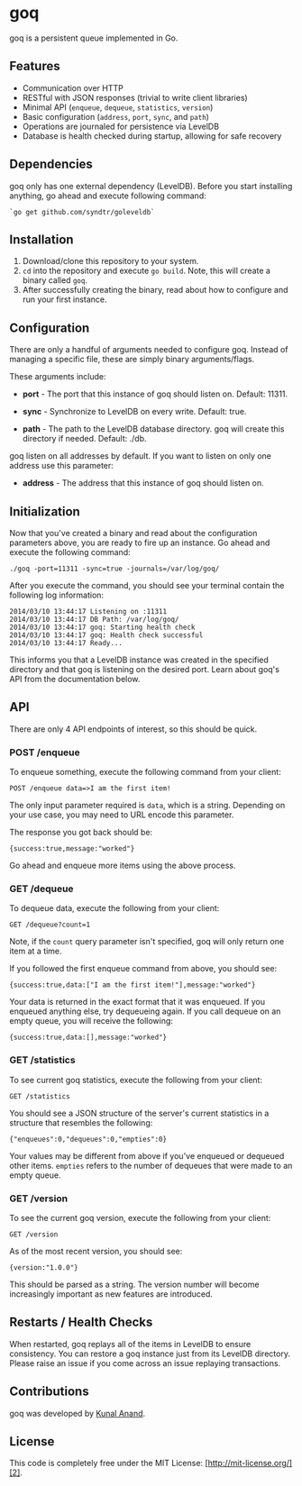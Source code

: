 # goq

goq is a persistent queue implemented in Go.


## Features

- Communication over HTTP
- RESTful with JSON responses (trivial to write client libraries)
- Minimal API (`enqueue`, `dequeue`, `statistics`, `version`)
- Basic configuration (`address`, `port`, `sync`, and `path`)
- Operations are journaled for persistence via LevelDB
- Database is health checked during startup, allowing for safe recovery


## Dependencies

goq only has one external dependency (LevelDB). Before you start installing anything, go ahead and execute following command:

	`go get github.com/syndtr/goleveldb`


## Installation

1. Download/clone this repository to your system.
2. `cd` into the repository and execute `go build`. Note, this will create a binary called `goq`.
3. After successfully creating the binary, read about how to configure and run your first instance.


## Configuration

There are only a handful of arguments needed to configure goq. Instead of managing a specific file, these are simply binary arguments/flags.

These arguments include:

- **port** - The port that this instance of goq should listen on. Default: 11311.

- **sync** - Synchronize to LevelDB on every write. Default: true.

- **path** - The path to the LevelDB database directory. goq will create this directory if needed. Default: ./db.

goq listen on all addresses by default. If you want to listen on only one address use this parameter:

- **address** - The address that this instance of goq should listen on.


## Initialization

Now that you've created a binary and read about the configuration parameters above, you are ready to fire up an instance. Go ahead and execute the following command:

	./goq -port=11311 -sync=true -journals=/var/log/goq/

After you execute the command, you should see your terminal contain the following log information:

	2014/03/10 13:44:17 Listening on :11311
	2014/03/10 13:44:17 DB Path: /var/log/goq/
	2014/03/10 13:44:17 goq: Starting health check
	2014/03/10 13:44:17 goq: Health check successful
	2014/03/10 13:44:17 Ready...

This informs you that a LevelDB instance was created in the specified directory and that goq is listening on the desired port. Learn about goq's API from the documentation below.


## API

There are only 4 API endpoints of interest, so this should be quick.

### POST /enqueue

To enqueue something, execute the following command from your client:

	POST /enqueue data=>I am the first item!

The only input parameter required is `data`, which is a string. Depending on your use case, you may need to URL encode this parameter.

The response you got back should be:

	{success:true,message:"worked"}

Go ahead and enqueue more items using the above process.

### GET /dequeue

To dequeue data, execute the following from your client:

	GET /dequeue?count=1

Note, if the `count` query parameter isn't specified, goq will only return one item at a time. 

If you followed the first enqueue command from above, you should see:

	{success:true,data:["I am the first item!"],message:"worked"}

Your data is returned in the exact format that it was enqueued. If you enqueued anything else, try dequeueing again. If you call dequeue on an empty queue, you will receive the following: 

	{success:true,data:[],message:"worked"}

### GET /statistics

To see current goq statistics, execute the following from your client:

	GET /statistics

You should see a JSON structure of the server's current statistics in a structure that resembles the following:

	{"enqueues":0,"dequeues":0,"empties":0}

Your values may be different from above if you've enqueued or dequeued other items. `empties` refers to the number of dequeues that were made to an empty queue.

### GET /version

To see the current goq version, execute the following from your client:

	GET /version
	
As of the most recent version, you should see:

	{version:"1.0.0"}

This should be parsed as a string. The version number will become increasingly important as new features are introduced.


## Restarts / Health Checks

When restarted, goq replays all of the items in LevelDB to ensure consistency. You can restore a goq instance just from its LevelDB directory. Please raise an issue if you come across an issue replaying transactions.


## Contributions

goq was developed by [Kunal Anand][0].


## License

This code is completely free under the MIT License: [http://mit-license.org/][2].


[0]: https://twitter.com/ka
[2]: http://mit-license.org/

